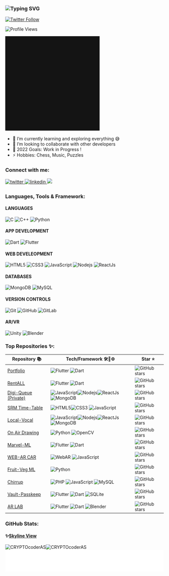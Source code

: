  


 ### ![Typing SVG](https://readme-typing-svg.herokuapp.com?font=Montserrat&color=edf4f7&vCenter=true&color=green&lines=Hey+👋,+I'm+Bhabya+Sinha)

[![Twitter Follow](https://img.shields.io/twitter/follow/sachanAK6121?color=1DA1F2&logo=twitter&style=for-the-badge)](https://twitter.com/intent/follow?original_referer=https%3A%2F%2Fgithub.com%2FsachanAK6121&screen_name=sachanAK6121)

![Profile Views](https://komarev.com/ghpvc/?username=CRYPTOcoderAS&color=brightgreen)

<!-- <img align="centre" alt="GIF" src="https://github.com/CRYPTOcoderAS/CRYPTOcoderAS/blob/trial/code.gif?raw=true" width="900" height="420" />
<br> -->

<!-- <img align="centre" alt="GIF" src="https://github.com/CRYPTOcoderAS/CRYPTOcoderAS/blob/trial/AS.gif?raw=true" width="400" height="400" />
<br> -->

<img align="centre" alt="GIF" src="https://github.com/CRYPTOcoderAS/CRYPTOcoderAS/blob/trial/download.gif?raw=true" width="300" height="300" />
<br>

- 🌱 I’m currently learning and exploring everything 😅
- 👯 I’m looking to collaborate with other developers
- 🥅 2022 Goals: Work in Progress !
- ⚡ Hobbies: Chess, Music, Puzzles

### Connect with me:

<a href="https://twitter.com/sachanAK6121" target="_blank">
<img src=https://img.shields.io/badge/twitter-%2300acee.svg?&style=for-the-badge&logo=twitter&logoColor=white alt=twitter style="margin-bottom: 5px;" />
</a>
<a href="https://www.linkedin.com/in/akshat-sachan-1b0308217/" target="_blank">
<img src=https://img.shields.io/badge/linkedin-%231E77B5.svg?&style=for-the-badge&logo=linkedin&logoColor=white alt=linkedin style="margin-bottom: 5px;" />
</a>
<a href="mailto:akchan6121@gmail.com" target="_blank">
 
<img  src="https://img.shields.io/badge/Gmail-D14836?style=for-the-badge&logo=gmail&logoColor=white"  />
 
</a>




<br />

### Languages, Tools & Framework:

#### LANGUAGES 
![C](https://img.shields.io/badge/-C-00599C?style=flat-square&logo=C)
![C++](https://img.shields.io/badge/C%2B%2B-00599C?style=flat-square&logo=C%2B%2B&logoColor=red")
![Python](https://img.shields.io/badge/-Python-black?style=flat-square&logo=Python)

#### APP DEVELOPMENT
![Dart](https://img.shields.io/badge/-Dart-E34F26?style=flat-square&logo=Dart)
![Flutter](https://img.shields.io/badge/-Flutter-darkblue?style=flat-square&logo=Flutter)

#### WEB DEVELEOPMENT
![HTML5](https://img.shields.io/badge/-HTML5-E34F26?style=flat-square&logo=html5&logoColor=white)
![CSS3](https://img.shields.io/badge/-CSS3-1572B6?style=flat-square&logo=css3)
![JavaScript](https://img.shields.io/badge/-JavaScript-black?style=flat-square&logo=javascript)
![Nodejs](https://img.shields.io/badge/-Nodejs-black?style=flat-square&logo=Node.js)
![ReactJs](https://img.shields.io/badge/-React-black?style=flat-square&logo=react)

#### DATABASES
![MongoDB](https://img.shields.io/badge/-MongoDB-black?style=flat-square&logo=mongodb)
![MySQL](https://img.shields.io/badge/-MySQL-black?style=flat-square&logo=mysql)

#### VERSION CONTROLS
![Git](https://img.shields.io/badge/-Git-black?style=flat-square&logo=git)
![GitHub](https://img.shields.io/badge/-GitHub-181717?style=flat-square&logo=github)
![GitLab](https://img.shields.io/badge/-GitLab-FCA121?style=flat-square&logo=gitlab)

#### AR/VR
![Unity](https://img.shields.io/badge/-Unity-00599C?style=flat-square&logo=Unity)
![Blender](https://img.shields.io/badge/-Blender-E34F26?style=flat-square&logo=Blender)



 
 

  
### Top Repositories ✨:



| Repository 📚 | Tech/Framework 🛠🔧⚙ | Star :star: | 
|---------|------------|---------|
| [Portfolio](https://github.com/CRYPTOcoderAS/PortFolio-Flutter-Web) | ![Flutter](https://img.shields.io/badge/-Flutter-darkblue?style=flat-square&logo=Flutter) ![Dart](https://img.shields.io/badge/-Dart-E34F26?style=flat-square&logo=Dart) | ![GitHub stars](https://img.shields.io/github/stars/CRYPTOcoderAS/PortFolio-Flutter-Web?style=for-the-badge)  | 
| [RentALL](https://github.com/CRYPTOcoderAS/RentALL-Flutter) | ![Flutter](https://img.shields.io/badge/-Flutter-darkblue?style=flat-square&logo=Flutter) ![Dart](https://img.shields.io/badge/-Dart-E34F26?style=flat-square&logo=Dart) | ![GitHub stars](https://img.shields.io/github/stars/CRYPTOcoderAS/RentALL-Flutter?style=for-the-badge) | 
| [Digi-Queue (Private)](https://github.com/CRYPTOcoderAS/Digi-Queue) | ![JavaScript](https://img.shields.io/badge/-JavaScript-black?style=flat-square&logo=javascript)![Nodejs](https://img.shields.io/badge/-Nodejs-black?style=flat-square&logo=Node.js)![ReactJs](https://img.shields.io/badge/-React-black?style=flat-square&logo=react)![MongoDB](https://img.shields.io/badge/-MongoDB-black?style=flat-square&logo=mongodb) | ![GitHub stars](https://img.shields.io/github/stars/CRYPTOcoderAS/Digi-Queue?style=for-the-badge) | 
| [SRM Time-Table](https://github.com/CRYPTOcoderAS/SRM-TimeTable) | ![HTML5](https://img.shields.io/badge/-HTML5-E34F26?style=flat-square&logo=html5&logoColor=white)![CSS3](https://img.shields.io/badge/-CSS3-1572B6?style=flat-square&logo=css3) ![JavaScript](https://img.shields.io/badge/-JavaScript-black?style=flat-square&logo=javascript)| ![GitHub stars](https://img.shields.io/github/stars/CRYPTOcoderAS/SRM-TimeTable?style=for-the-badge) | 
| [Local-Vocal](https://github.com/CRYPTOcoderAS/SEPM--LocalVocal) | ![JavaScript](https://img.shields.io/badge/-JavaScript-black?style=flat-square&logo=javascript)![Nodejs](https://img.shields.io/badge/-Nodejs-black?style=flat-square&logo=Node.js)![ReactJs](https://img.shields.io/badge/-React-black?style=flat-square&logo=react)![MongoDB](https://img.shields.io/badge/-MongoDB-black?style=flat-square&logo=mongodb) | ![GitHub stars](https://img.shields.io/github/stars/CRYPTOcoderAS/SEPM--LocalVocal?style=for-the-badge) | 
| [On Air Drawing](https://github.com/CRYPTOcoderAS/On-Air-Drawing) | ![Python](https://img.shields.io/badge/-Python-black?style=flat-square&logo=Python) ![OpenCV](https://img.shields.io/badge/-OpenCV-orange?style=flat-square&logo=opencv) | ![GitHub stars](https://img.shields.io/github/stars/CRYPTOcoderAS/On-Air-Drawing?style=for-the-badge) | 
| [Marvel-ML](https://github.com/CRYPTOcoderAS/Marvels-ML) | ![Flutter](https://img.shields.io/badge/-Flutter-darkblue?style=flat-square&logo=Flutter) ![Dart](https://img.shields.io/badge/-Dart-E34F26?style=flat-square&logo=Dart) | ![GitHub stars](https://img.shields.io/github/stars/CRYPTOcoderAS/Marvels-ML?style=for-the-badge)  | 
| [WEB-AR CAR](https://github.com/CRYPTOcoderAS/WEBAR) | ![WebAR](https://img.shields.io/badge/-WebAR-green?style=flat-square&logo=AR) ![JavaScript](https://img.shields.io/badge/-JavaScript-black?style=flat-square&logo=javascript) | ![GitHub stars](https://img.shields.io/github/stars/CRYPTOcoderAS/WEBAR?style=for-the-badge)  | 
| [Fruit-Veg ML](https://github.com/CRYPTOcoderAS/Fruit_Veg_Classification) | ![Python](https://img.shields.io/badge/-Python-black?style=flat-square&logo=Python)  | ![GitHub stars](https://img.shields.io/github/stars/CRYPTOcoderAS/Fruit_Veg_Classification?style=for-the-badge)  | 
| [Chirrup](https://github.com/CRYPTOcoderAS/Chirrup) | ![PHP](https://img.shields.io/badge/-PHP-orange?style=flat-square&logo=PHP) ![JavaScript](https://img.shields.io/badge/-JavaScript-black?style=flat-square&logo=javascript) ![MySQL](https://img.shields.io/badge/-MySQL-skyblue?style=flat-square&logo=MySQL)| ![GitHub stars](https://img.shields.io/github/stars/CRYPTOcoderAS/Chirrup?style=for-the-badge)  | 
| [Vault-Passkeep](https://github.com/CRYPTOcoderAS/Vault-Flutter) | ![Flutter](https://img.shields.io/badge/-Flutter-darkblue?style=flat-square&logo=Flutter) ![Dart](https://img.shields.io/badge/-Dart-E34F26?style=flat-square&logo=Dart) ![SQLite](https://img.shields.io/badge/-SQLite-blue?style=flat-square&logo=SQLite)| ![GitHub stars](https://img.shields.io/github/stars/CRYPTOcoderAS/Vault-Flutter?style=for-the-badge)  | 
| [AR LAB](https://github.com/CRYPTOcoderAS/AR-Based-Laboratory) | ![Flutter](https://img.shields.io/badge/-Flutter-darkblue?style=flat-square&logo=Flutter) ![Dart](https://img.shields.io/badge/-Dart-blue?style=flat-square&logo=Dart) ![Blender](https://img.shields.io/badge/-Blender-E34F26?style=flat-square&logo=Blender) | ![GitHub stars](https://img.shields.io/github/stars/CRYPTOcoderAS/AR-Based-Laboratory?style=for-the-badge)  | 



 ### GitHub Stats:

 #### ✨[Skyline View](https://skyline.github.com/CRYPTOcoderAS/2021)
  <p> 
  <img align="left" src="https://github-readme-stats.vercel.app/api?username=CRYPTOcoderAS&theme=algolia&layout=compact&show_icons=true" alt="CRYPTOcoderAS" />
  <img align="left" src="https://github-readme-stats.vercel.app/api/top-langs/?username=CRYPTOcoderAS&langs_count=10&theme=algolia&layout=compact&hide=html" alt="CRYPTOcoderAS" /> 
  
 
 
 <img align='center'  height="70" alt="Thanks" width="100%" src="https://github.com/Kushal997-das/Kushal997-das/blob/master/Profile%20generator/marquee.svg"/>

  
 
  </p>
  


[twitter]: https://twitter.com/sachanAK6121
[instagram]: https://instagram.com/
[linkedin]: https://www.linkedin.com/in/akshat-sachan-1b0308217/
[medium]: https://medium.com/

